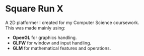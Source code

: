 # Square Run X
A 2D platformer I created for my Computer Science coursework. <br />
This was made mainly using: <br />
* **OpenGL** for graphics handling.
* **GLFW** for window and input handling.
* **GLM** for mathematical features and operations.
